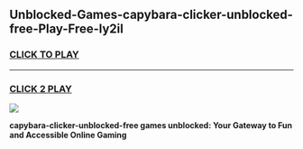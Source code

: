 
## Unblocked-Games-capybara-clicker-unblocked-free-Play-Free-ly2il
<h3>
<a href="https://premium76.site?title=capybara-clicker-unblocked-free&ref=23A">CLICK TO PLAY</a></h3>
<hr>

<h3>
<a href="https://premium76.site?title=capybara-clicker-unblocked-free&ref=23A">CLICK 2 PLAY</a>
  
</h3>

<a href="https://premium76.site?title=capybara-clicker-unblocked-free&ref=23A"><img src="https://clearcache.store/games.png"></a>


**capybara-clicker-unblocked-free games unblocked: Your Gateway to Fun and Accessible Online Gaming**
